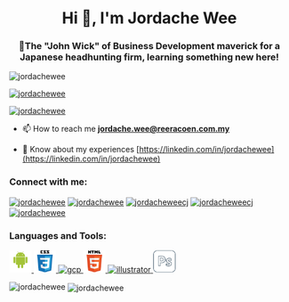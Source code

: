 <h1 align="center">Hi 👋, I'm Jordache Wee</h1>
<h3 align="center">🎯The "John Wick" of Business Development maverick for a Japanese headhunting firm, learning something new here!</h3>

<p align="left"> <img src="https://komarev.com/ghpvc/?username=jordachewee&label=Profile%20views&color=0e75b6&style=flat" alt="jordachewee" /> </p>

<p align="left"> <a href="https://github.com/ryo-ma/github-profile-trophy"><img src="https://github-profile-trophy.vercel.app/?username=jordachewee" alt="jordachewee" /></a> </p>

<p align="left"> <a href="https://twitter.com/jordachewee" target="blank"><img src="https://img.shields.io/twitter/follow/jordachewee?logo=twitter&style=for-the-badge" alt="jordachewee" /></a> </p>

- 📫 How to reach me **jordache.wee@reeracoen.com.my**

- 📄 Know about my experiences [https://linkedin.com/in/jordachewee](https://linkedin.com/in/jordachewee)

<h3 align="left">Connect with me:</h3>
<p align="left">
<a href="https://twitter.com/jordachewee" target="blank"><img align="center" src="https://raw.githubusercontent.com/rahuldkjain/github-profile-readme-generator/master/src/images/icons/Social/twitter.svg" alt="jordachewee" height="30" width="40" /></a>
<a href="https://linkedin.com/in/jordachewee" target="blank"><img align="center" src="https://raw.githubusercontent.com/rahuldkjain/github-profile-readme-generator/master/src/images/icons/Social/linked-in-alt.svg" alt="jordachewee" height="30" width="40" /></a>
<a href="https://fb.com/jordacheweecj" target="blank"><img align="center" src="https://raw.githubusercontent.com/rahuldkjain/github-profile-readme-generator/master/src/images/icons/Social/facebook.svg" alt="jordacheweecj" height="30" width="40" /></a>
<a href="https://instagram.com/jordacheweecj" target="blank"><img align="center" src="https://raw.githubusercontent.com/rahuldkjain/github-profile-readme-generator/master/src/images/icons/Social/instagram.svg" alt="jordacheweecj" height="30" width="40" /></a>
<a href="https://www.behance.net/jordachewee" target="blank"><img align="center" src="https://raw.githubusercontent.com/rahuldkjain/github-profile-readme-generator/master/src/images/icons/Social/behance.svg" alt="jordachewee" height="30" width="40" /></a>
</p>

<h3 align="left">Languages and Tools:</h3>
<p align="left"> <a href="https://developer.android.com" target="_blank" rel="noreferrer"> <img src="https://raw.githubusercontent.com/devicons/devicon/master/icons/android/android-original-wordmark.svg" alt="android" width="40" height="40"/> </a> <a href="https://www.w3schools.com/css/" target="_blank" rel="noreferrer"> <img src="https://raw.githubusercontent.com/devicons/devicon/master/icons/css3/css3-original-wordmark.svg" alt="css3" width="40" height="40"/> </a> <a href="https://cloud.google.com" target="_blank" rel="noreferrer"> <img src="https://www.vectorlogo.zone/logos/google_cloud/google_cloud-icon.svg" alt="gcp" width="40" height="40"/> </a> <a href="https://www.w3.org/html/" target="_blank" rel="noreferrer"> <img src="https://raw.githubusercontent.com/devicons/devicon/master/icons/html5/html5-original-wordmark.svg" alt="html5" width="40" height="40"/> </a> <a href="https://www.adobe.com/in/products/illustrator.html" target="_blank" rel="noreferrer"> <img src="https://www.vectorlogo.zone/logos/adobe_illustrator/adobe_illustrator-icon.svg" alt="illustrator" width="40" height="40"/> </a> <a href="https://www.photoshop.com/en" target="_blank" rel="noreferrer"> <img src="https://raw.githubusercontent.com/devicons/devicon/master/icons/photoshop/photoshop-line.svg" alt="photoshop" width="40" height="40"/> </a> </p>

<p><img align="left" src="https://github-readme-stats.vercel.app/api/top-langs?username=jordachewee&show_icons=true&locale=en&layout=compact" alt="jordachewee" /></p>

<p>&nbsp;<img align="center" src="https://github-readme-stats.vercel.app/api?username=jordachewee&show_icons=true&locale=en" alt="jordachewee" /></p>
